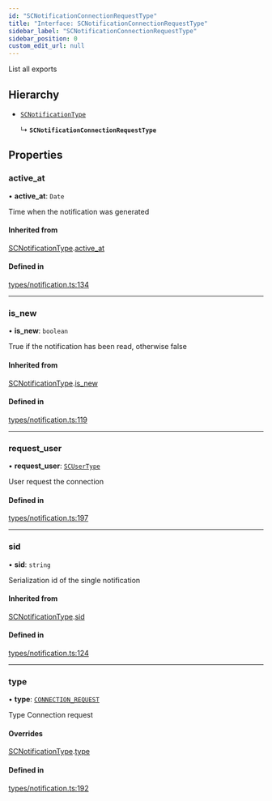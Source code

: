 ```yaml
---
id: "SCNotificationConnectionRequestType"
title: "Interface: SCNotificationConnectionRequestType"
sidebar_label: "SCNotificationConnectionRequestType"
sidebar_position: 0
custom_edit_url: null
---
```


List all exports

## Hierarchy

- [`SCNotificationType`](SCNotificationType)

  ↳ **`SCNotificationConnectionRequestType`**

## Properties

### active\_at

• **active\_at**: `Date`

Time when the notification was generated

#### Inherited from

[SCNotificationType](SCNotificationType).[active_at](SCNotificationType#active_at)

#### Defined in

[types/notification.ts:134](https://github.com/selfcommunity/community-ui/blob/8bbb33c/packages/sc-core/src/types/notification.ts#L134)

___

### is\_new

• **is\_new**: `boolean`

True if the notification has been read, otherwise false

#### Inherited from

[SCNotificationType](SCNotificationType).[is_new](SCNotificationType#is_new)

#### Defined in

[types/notification.ts:119](https://github.com/selfcommunity/community-ui/blob/8bbb33c/packages/sc-core/src/types/notification.ts#L119)

___

### request\_user

• **request\_user**: [`SCUserType`](SCUserType)

User request the connection

#### Defined in

[types/notification.ts:197](https://github.com/selfcommunity/community-ui/blob/8bbb33c/packages/sc-core/src/types/notification.ts#L197)

___

### sid

• **sid**: `string`

Serialization id of the single notification

#### Inherited from

[SCNotificationType](SCNotificationType).[sid](SCNotificationType#sid)

#### Defined in

[types/notification.ts:124](https://github.com/selfcommunity/community-ui/blob/8bbb33c/packages/sc-core/src/types/notification.ts#L124)

___

### type

• **type**: [`CONNECTION_REQUEST`](../enums/SCNotificationTypologyType#connection_request)

Type Connection request

#### Overrides

[SCNotificationType](SCNotificationType).[type](SCNotificationType#type)

#### Defined in

[types/notification.ts:192](https://github.com/selfcommunity/community-ui/blob/8bbb33c/packages/sc-core/src/types/notification.ts#L192)
